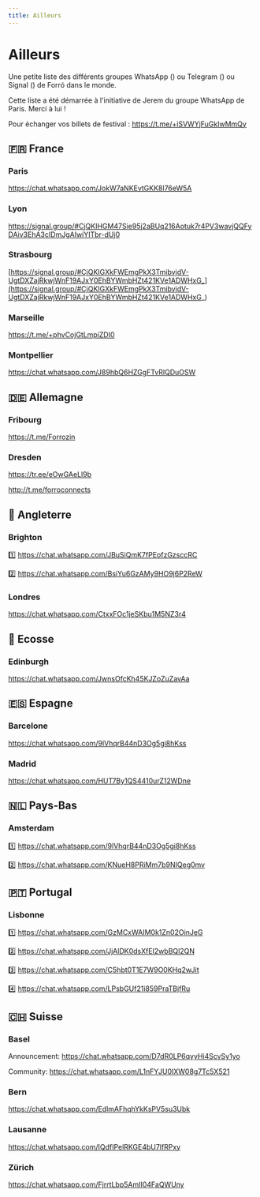 ```yaml
---
title: Ailleurs
---
```


# Ailleurs

Une petite liste des différents groupes WhatsApp (<i class="fab fa-whatsapp" style="color: #25D366"></i>) ou Telegram (<i class="fab fa-telegram" style="color: #24A1DE"></i>) ou Signal (<i class="fab fa-signal-messenger" style="color: #3A76F0"></i>) de Forró dans le monde.

Cette liste a été démarrée à l'initiative de Jerem du groupe WhatsApp de Paris. Merci à lui !

Pour échanger vos billets de festival :
<i class="fab fa-telegram" style="color: #24A1DE"></i> https://t.me/+iSVWYjFuGkIwMmQy

## 🇫🇷 France 

### Paris

<i class="fab fa-whatsapp" style="color: #25D366"></i> https://chat.whatsapp.com/JokW7aNKEvtGKK8l76eW5A

### Lyon 

<i class="fab fa-signal-messenger" style="color: #3A76F0"></i> https://signal.group/#CjQKIHGM47Sie95j2aBUq216Aotuk7r4PV3wavjQQFyDAiv3EhA3cIDmJgAIwiYITbr-dUj0

### Strasbourg

<i class="fab fa-signal-messenger" style="color: #3A76F0"></i> [https://signal.group/#CjQKIGXkFWEmgPkX3TmibvjdV-UgtDXZajRkwjWnF19AJxY0EhBYWmbHZt421KVe1ADWHxG_](https://signal.group/#CjQKIGXkFWEmgPkX3TmibvjdV-UgtDXZajRkwjWnF19AJxY0EhBYWmbHZt421KVe1ADWHxG_)

### Marseille

<i class="fab fa-telegram" style="color: #24A1DE"></i> https://t.me/+phvCojGtLmpiZDI0

### Montpellier

<i class="fab fa-whatsapp" style="color: #25D366"></i> https://chat.whatsapp.com/J89hbQ6HZGgFTvRlQDuOSW

## 🇩🇪 Allemagne

### Fribourg

<i class="fab fa-telegram" style="color: #24A1DE"></i> https://t.me/Forrozin

### Dresden

<i class="fab fa-whatsapp" style="color: #25D366"></i> https://tr.ee/eOwGAeLl9b

<i class="fab fa-telegram" style="color: #24A1DE"></i> http://t.me/forroconnects

## 🏴󠁧󠁢󠁥󠁮󠁧󠁿 Angleterre 

### Brighton

1️⃣ <i class="fab fa-whatsapp" style="color: #25D366"></i> https://chat.whatsapp.com/JBuSiQmK7fPEofzGzsccRC

2️⃣ <i class="fab fa-whatsapp" style="color: #25D366"></i> https://chat.whatsapp.com/BsiYu6GzAMy9HO9j6P2ReW

### Londres

<i class="fab fa-whatsapp" style="color: #25D366"></i> https://chat.whatsapp.com/CtxxFOc1jeSKbu1M5NZ3r4

## 🏴󠁧󠁢󠁳󠁣󠁴󠁿 Ecosse 

### Edinburgh 

<i class="fab fa-whatsapp" style="color: #25D366"></i> https://chat.whatsapp.com/JwnsOfcKh45KJZoZuZavAa

## 🇪🇸 Espagne 

### Barcelone

<i class="fab fa-whatsapp" style="color: #25D366"></i> https://chat.whatsapp.com/9lVhqrB44nD3Og5gi8hKss

### Madrid

<i class="fab fa-whatsapp" style="color: #25D366"></i> https://chat.whatsapp.com/HUT7By1QS4410urZ12WDne


## 🇳🇱 Pays-Bas 

### Amsterdam

1️⃣ <i class="fab fa-whatsapp" style="color: #25D366"></i> https://chat.whatsapp.com/9lVhqrB44nD3Og5gi8hKss

2️⃣ <i class="fab fa-whatsapp" style="color: #25D366"></i> https://chat.whatsapp.com/KNueH8PRiMm7b9NIQeg0mv


## 🇵🇹 Portugal

### Lisbonne

1️⃣ <i class="fab fa-whatsapp" style="color: #25D366"></i> https://chat.whatsapp.com/GzMCxWAIM0k1Zn02OinJeG

2️⃣ <i class="fab fa-whatsapp" style="color: #25D366"></i> https://chat.whatsapp.com/JjAlDK0dsXfEI2wbBQl2QN

3️⃣ <i class="fab fa-whatsapp" style="color: #25D366"></i> https://chat.whatsapp.com/C5hbt0T1E7W9O0KHq2wJit

4️⃣ <i class="fab fa-whatsapp" style="color: #25D366"></i> https://chat.whatsapp.com/LPsbGUf21i859PraTBjfRu

## 🇨🇭 Suisse 

### Basel

<i class="fab fa-whatsapp" style="color: #25D366"></i> Announcement: https://chat.whatsapp.com/D7dR0LP6qyyHi4ScvSy1yo

<i class="fab fa-whatsapp" style="color: #25D366"></i> Community: https://chat.whatsapp.com/L1nFYJU0IXW08g7Tc5X521

### Bern

<i class="fab fa-whatsapp" style="color: #25D366"></i> https://chat.whatsapp.com/EdlmAFhqhYkKsPV5su3Ubk

### Lausanne

<i class="fab fa-whatsapp" style="color: #25D366"></i> https://chat.whatsapp.com/IQdfIPelRKGE4bU7lfRPxy

### Zürich

<i class="fab fa-whatsapp" style="color: #25D366"></i> https://chat.whatsapp.com/FjrrtLbp5AmII04FaQWUny
